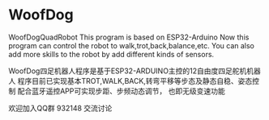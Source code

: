 # WoofDog
WoofDogQuadRobot
This program is based on ESP32-Arduino 
Now this program can control the robot to walk,trot,back,balance,etc.
You can also add more skills to the robot by add different kinds of sensors. 

WoofDog四足机器人程序是基于ESP32-ARDUINO主控的12自由度四足舵机机器人
程序目前已实现基本TROT,WALK,BACK,转弯平移等步态及静态自稳、姿态控制
配合蓝牙遥控APP可实现步距、步频动态调节， 也即无级变速功能

欢迎加入QQ群 932148 交流讨论
